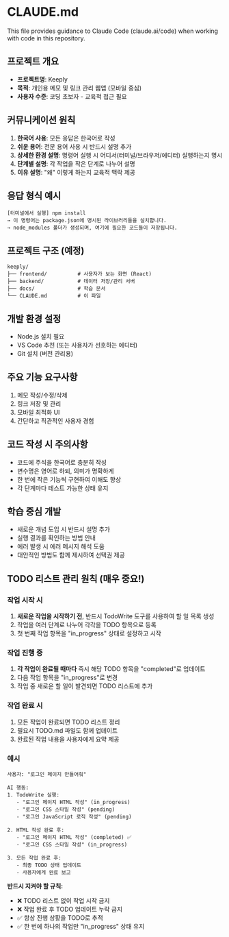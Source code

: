 # CLAUDE.md

This file provides guidance to Claude Code (claude.ai/code) when working with code in this repository.

## 프로젝트 개요
- **프로젝트명**: Keeply
- **목적**: 개인용 메모 및 링크 관리 웹앱 (모바일 중심)
- **사용자 수준**: 코딩 초보자 - 교육적 접근 필요

## 커뮤니케이션 원칙
1. **한국어 사용**: 모든 응답은 한국어로 작성
2. **쉬운 용어**: 전문 용어 사용 시 반드시 설명 추가
3. **상세한 환경 설명**: 명령어 실행 시 어디서(터미널/브라우저/에디터) 실행하는지 명시
4. **단계별 설명**: 각 작업을 작은 단계로 나누어 설명
5. **이유 설명**: "왜" 이렇게 하는지 교육적 맥락 제공

## 응답 형식 예시
```
[터미널에서 실행] npm install
→ 이 명령어는 package.json에 명시된 라이브러리들을 설치합니다.
→ node_modules 폴더가 생성되며, 여기에 필요한 코드들이 저장됩니다.
```

## 프로젝트 구조 (예정)
```
keeply/
├── frontend/          # 사용자가 보는 화면 (React)
├── backend/           # 데이터 저장/관리 서버
├── docs/              # 학습 문서
└── CLAUDE.md          # 이 파일
```

## 개발 환경 설정
- Node.js 설치 필요
- VS Code 추천 (또는 사용자가 선호하는 에디터)
- Git 설치 (버전 관리용)

## 주요 기능 요구사항
1. 메모 작성/수정/삭제
2. 링크 저장 및 관리
3. 모바일 최적화 UI
4. 간단하고 직관적인 사용자 경험

## 코드 작성 시 주의사항
- 코드에 주석을 한국어로 충분히 작성
- 변수명은 영어로 하되, 의미가 명확하게
- 한 번에 작은 기능씩 구현하여 이해도 향상
- 각 단계마다 테스트 가능한 상태 유지

## 학습 중심 개발
- 새로운 개념 도입 시 반드시 설명 추가
- 실행 결과를 확인하는 방법 안내
- 에러 발생 시 에러 메시지 해석 도움
- 대안적인 방법도 함께 제시하여 선택권 제공

## TODO 리스트 관리 원칙 (매우 중요!)

### 작업 시작 시
1. **새로운 작업을 시작하기 전**, 반드시 TodoWrite 도구를 사용하여 할 일 목록 생성
2. 작업을 여러 단계로 나누어 각각을 TODO 항목으로 등록
3. 첫 번째 작업 항목을 "in_progress" 상태로 설정하고 시작

### 작업 진행 중
1. **각 작업이 완료될 때마다** 즉시 해당 TODO 항목을 "completed"로 업데이트
2. 다음 작업 항목을 "in_progress"로 변경
3. 작업 중 새로운 할 일이 발견되면 TODO 리스트에 추가

### 작업 완료 시
1. 모든 작업이 완료되면 TODO 리스트 정리
2. 필요시 TODO.md 파일도 함께 업데이트
3. 완료된 작업 내용을 사용자에게 요약 제공

### 예시
```
사용자: "로그인 페이지 만들어줘"

AI 행동:
1. TodoWrite 실행:
   - "로그인 페이지 HTML 작성" (in_progress)
   - "로그인 CSS 스타일 작성" (pending)
   - "로그인 JavaScript 로직 작성" (pending)

2. HTML 작성 완료 후:
   - "로그인 페이지 HTML 작성" (completed) ✅
   - "로그인 CSS 스타일 작성" (in_progress)

3. 모든 작업 완료 후:
   - 최종 TODO 상태 업데이트
   - 사용자에게 완료 보고
```

**반드시 지켜야 할 규칙:**
- ❌ TODO 리스트 없이 작업 시작 금지
- ❌ 작업 완료 후 TODO 업데이트 누락 금지
- ✅ 항상 진행 상황을 TODO로 추적
- ✅ 한 번에 하나의 작업만 "in_progress" 상태 유지

